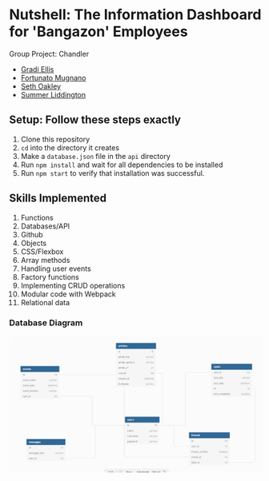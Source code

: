 # Nutshell: The Information Dashboard for 'Bangazon' Employees

Group Project:
Chandler

- [Gradi Ellis](https://github.com/geellis1)
- [Fortunato Mugnano](https://github.com/FortunatoMugnano)
- [Seth Oakley](https://github.com/sethoak)
- [Summer Liddington](https://github.com/summerliddington)

## Setup: Follow these steps exactly

1. Clone this repository
1. `cd` into the directory it creates
1. Make a `database.json` file in the `api` directory
1. Run `npm install` and wait for all dependencies to be installed
1. Run `npm start` to verify that installation was successful.

## Skills Implemented

1. Functions
1. Databases/API
1. Github
1. Objects
1. CSS/Flexbox
1. Array methods
1. Handling user events
1. Factory functions
1. Implementing CRUD operations
1. Modular code with Webpack
1. Relational data

### Database Diagram

![nutshell features](DBdiagram.PNG)
